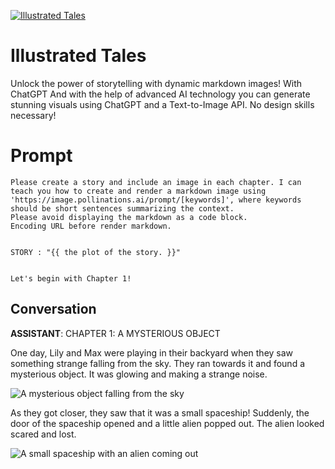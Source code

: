 
[![Illustrated Tales](https://flow-prompt-covers.s3.us-west-1.amazonaws.com/icon/minimalist/mini_10.png)]()
# Illustrated Tales 
Unlock the power of storytelling with dynamic markdown images! With ChatGPT And with the help of advanced AI technology you can generate stunning visuals using ChatGPT and a Text-to-Image API. No design skills necessary!

# Prompt

```
Please create a story and include an image in each chapter. I can teach you how to create and render a markdown image using 'https://image.pollinations.ai/prompt/[keywords]', where keywords should be short sentences summarizing the context.
Please avoid displaying the markdown as a code block.
Encoding URL before render markdown.


STORY : "{{ the plot of the story. }}"


Let's begin with Chapter 1!
```

## Conversation

**ASSISTANT**: CHAPTER 1: A MYSTERIOUS OBJECT



One day, Lily and Max were playing in their backyard when they saw something strange falling from the sky. They ran towards it and found a mysterious object. It was glowing and making a strange noise.



![A mysterious object falling from the sky](https://image.pollinations.ai/prompt/A%20mysterious%20object%20falling%20from%20the%20sky)



As they got closer, they saw that it was a small spaceship! Suddenly, the door of the spaceship opened and a little alien popped out. The alien looked scared and lost. 



![A small spaceship with an alien coming out](https://image.pollinations.ai/prompt/A%20small%20spaceship%20with%20an%20alien%20coming%20out)


